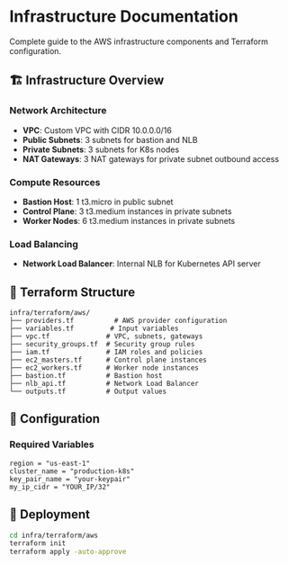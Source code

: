 # Infrastructure Documentation

Complete guide to the AWS infrastructure components and Terraform configuration.

## 🏗️ Infrastructure Overview

### Network Architecture
- **VPC**: Custom VPC with CIDR 10.0.0.0/16
- **Public Subnets**: 3 subnets for bastion and NLB
- **Private Subnets**: 3 subnets for K8s nodes
- **NAT Gateways**: 3 NAT gateways for private subnet outbound access

### Compute Resources
- **Bastion Host**: 1 t3.micro in public subnet
- **Control Plane**: 3 t3.medium instances in private subnets
- **Worker Nodes**: 6 t3.medium instances in private subnets

### Load Balancing
- **Network Load Balancer**: Internal NLB for Kubernetes API server

## 📁 Terraform Structure

```
infra/terraform/aws/
├── providers.tf          # AWS provider configuration
├── variables.tf         # Input variables
├── vpc.tf              # VPC, subnets, gateways
├── security_groups.tf  # Security group rules
├── iam.tf              # IAM roles and policies
├── ec2_masters.tf      # Control plane instances
├── ec2_workers.tf      # Worker node instances
├── bastion.tf          # Bastion host
├── nlb_api.tf          # Network Load Balancer
└── outputs.tf          # Output values
```

## 🔧 Configuration

### Required Variables
```hcl
region = "us-east-1"
cluster_name = "production-k8s"
key_pair_name = "your-keypair"
my_ip_cidr = "YOUR_IP/32"
```

## 🚀 Deployment

```bash
cd infra/terraform/aws
terraform init
terraform apply -auto-approve
```